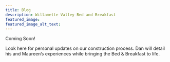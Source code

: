 ```yaml
---
title: Blog
description: Willamette Valley Bed and Breakfast
featured_image: 
featured_image_alt_text: 
---
```

Coming Soon!

Look here for personal updates on our construction process. Dan will detail his and Maureen’s experiences while bringing the Bed & Breakfast to life.
